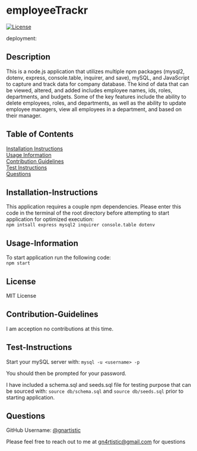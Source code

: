 # employeeTrackr
  [![License](https://img.shields.io/badge/License-MIT-yellow.svg)](https://opensource.org/licenses/MIT)
  
  deployment:  
  ## Description
  
  This is a node.js application that utilizes multiple npm packages (mysql2, dotenv, express, console.table, inquirer, and save), mySQL, and JavaScript to capture and track data for company database. The kind of data that can be viewed, altered, and added includes employee names, ids, roles, departments, and budgets. Some of the key features include the ability to delete employees, roles, and departments, as well as the ability to update employee managers, view all employees in a department, and based on their manager.
  
  ## Table of Contents
  
  [Installation Instructions](#installation-instructions)  
  [Usage Information](#usage-information)  
  [Contribution Guidelines](#contribution-guidelines)  
  [Test Instructions](#test-instructions)  
  [Questions](#questions)  
  
  ## Installation-Instructions
  
  This application requires a couple npm dependencies. Please enter this code in the terminal of the root directory before attempting to start application for optimized execution:  
  ```npm intsall express mysql2 inquirer console.table dotenv ```
  
  ## Usage-Information
  
  To start application run the following code:  
  ```npm start```
  
  ## License
  
  MIT License
  
  ## Contribution-Guidelines
  
  I am acception no contributions at this time.
  
  ## Test-Instructions

  Start your mySQL server with:
  ```mysql -u <username> -p```

  You should then be prompted for your password.

  I have included a schema.sql and seeds.sql file for testing purpose that can be sourced with: ```source db/schema.sql``` and ```source db/seeds.sql``` prior to starting application.
  
  
  ## Questions
  
  GitHub Username: [@gnartistic](https://github.com/gnartistic)  
  
  Please feel free to reach out to me at [gn4rtistic@gmail.com](mailto:gn4rtistic@gmail.com) for questions

